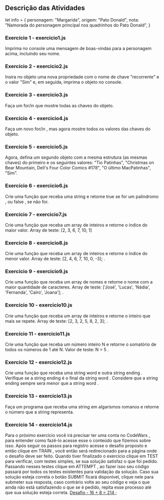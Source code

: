 ## Descrição das Atividades

let info = {
  personagem: "Margarida",
  origem: "Pato Donald",
  nota: "Namorada do personagem principal nos quadrinhos do Pato Donald",
}

### Exercício 1 - exercicio1.js

Imprima no console uma mensagem de boas-vindas para a personagem acima, incluindo seu nome.

### Exercício 2 - exercicio2.js

Insira no objeto uma nova propriedade com o nome de chave "recorrente" e o valor "Sim" e, em seguida, imprima o objeto no console.

### Exercício 3 - exercicio3.js

Faça um for/in que mostre todas as chaves do objeto.

### Exercício 4 - exercicio4.js

Faça um novo for/in , mas agora mostre todos os valores das chaves do objeto.

### Exercício 5 - exercicio5.js

Agora, defina um segundo objeto com a mesma estrutura (as mesmas chaves) do primeiro e os seguintes valores: "Tio Patinhas", "Christmas on Bear Mountain, Dell's Four Color Comics #178", "O último MacPatinhas", "Sim".

### Exercício 6 - exercicio6.js

Crie uma função que receba uma string e retorne true se for um palíndromo , ou false , se não for.

### Exercício 7 - exercicio7.js

Crie uma função que receba um array de inteiros e retorne o índice do maior valor.
Array de teste: [2, 3, 6, 7, 10, 1]

### Exercício 8 - exercicio8.js

Crie uma função que receba um array de inteiros e retorne o índice do menor valor.
Array de teste: [2, 4, 6, 7, 10, 0, -3]; .

### Exercício 9 - exercicio9.js

Crie uma função que receba um array de nomes e retorne o nome com a maior quantidade de caracteres.
Array de teste: ['José', 'Lucas', 'Nádia', 'Fernanda', 'Cairo', 'Joana']; .

### Exercício 10 - exercicio10.js

Crie uma função que receba um array de inteiros e retorne o inteiro que mais se repete.
Array de teste: [2, 3, 2, 5, 8, 2, 3]; .

### Exercício 11 - exercicio11.js

Crie uma função que receba um número inteiro N e retorne o somatório de todos os números de 1 até N.
Valor de teste: N = 5 .

### Exercício 12 - exercicio12.js

Crie uma função que receba uma string word e outra string ending . Verifique se a string ending é o final da string word . Considere que a string ending sempre será menor que a string word .

### Exercício 13 - exercicio13.js

Faça um programa que receba uma string em algarismos romanos e retorne o número que a string representa.

### Exercício 14 - exercicio14.js

Para o próximo exercício você irá precisar ter uma conta no CodeWars , para entender como fazê-lo acesse esse o conteúdo que fizemos sobre isso. Após seguir os passos para registro acesse o desafio proposto e então clique em TRAIN , você então será redirecionado para a página onde o desafio deve ser feito. Quando tiver finalizado o exercício clique em TEST para verificar, com testes simples, se sua solução satisfaz o que foi pedido. Passando nesses testes clique em ATTEMPT , ao fazer isso seu código passará por todos os testes existentes para validação da solução. Caso sua solução esteja correta o botão SUBMIT ficará disponível, clique nele para submeter sua resposta, caso contrário volte ao seu código e veja o que ainda não está satisfazendo o que se é pedido, repita esse processo até que sua solução esteja correta.
[Desafio - 16 + 8 = 214 ;](https://www.codewars.com/kata/5effa412233ac3002a9e471d/javascript)